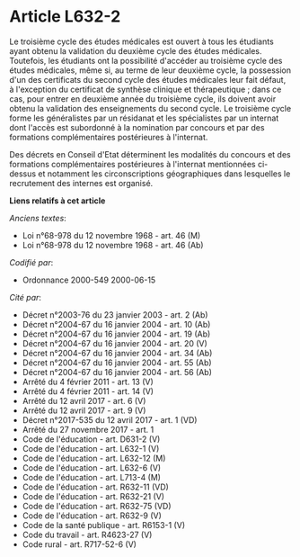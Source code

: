 # Article L632-2

Le troisième cycle des études médicales est ouvert à tous les étudiants ayant obtenu la validation du deuxième cycle des
études médicales. Toutefois, les étudiants ont la possibilité d'accéder au troisième cycle des études médicales, même si, au
terme de leur deuxième cycle, la possession d'un des certificats du second cycle des études médicales leur fait défaut, à
l'exception du certificat de synthèse clinique et thérapeutique ; dans ce cas, pour entrer en deuxième année du troisième
cycle, ils doivent avoir obtenu la validation des enseignements du second cycle. Le troisième cycle forme les généralistes
par un résidanat et les spécialistes par un internat dont l'accès est subordonné à la nomination par concours et par des
formations complémentaires postérieures à l'internat.

Des décrets en Conseil d'Etat déterminent les modalités du concours et des formations complémentaires postérieures à
l'internat mentionnées ci-dessus et notamment les circonscriptions géographiques dans lesquelles le recrutement des internes
est organisé.

**Liens relatifs à cet article**

_Anciens textes_:

  - Loi n°68-978 du 12 novembre 1968 - art. 46 (M)
  - Loi n°68-978 du 12 novembre 1968 - art. 46 (Ab)

_Codifié par_:

  - Ordonnance 2000-549 2000-06-15

_Cité par_:

  - Décret n°2003-76 du 23 janvier 2003 - art. 2 (Ab)
  - Décret n°2004-67 du 16 janvier 2004 - art. 10 (Ab)
  - Décret n°2004-67 du 16 janvier 2004 - art. 19 (Ab)
  - Décret n°2004-67 du 16 janvier 2004 - art. 20 (V)
  - Décret n°2004-67 du 16 janvier 2004 - art. 34 (Ab)
  - Décret n°2004-67 du 16 janvier 2004 - art. 55 (Ab)
  - Décret n°2004-67 du 16 janvier 2004 - art. 56 (Ab)
  - Arrêté du 4 février 2011 - art. 13 (V)
  - Arrêté du 4 février 2011 - art. 14 (V)
  - Arrêté du 12 avril 2017 - art. 6 (V)
  - Arrêté du 12 avril 2017 - art. 9 (V)
  - Décret n°2017-535 du 12 avril 2017 - art. 1 (VD)
  - Arrêté du 27 novembre 2017 - art. 1
  - Code de l'éducation - art. D631-2 (V)
  - Code de l'éducation - art. L632-1 (V)
  - Code de l'éducation - art. L632-12 (M)
  - Code de l'éducation - art. L632-6 (V)
  - Code de l'éducation - art. L713-4 (M)
  - Code de l'éducation - art. R632-11 (VD)
  - Code de l'éducation - art. R632-21 (V)
  - Code de l'éducation - art. R632-75 (VD)
  - Code de l'éducation - art. R632-9 (V)
  - Code de la santé publique - art. R6153-1 (V)
  - Code du travail - art. R4623-27 (V)
  - Code rural - art. R717-52-6 (V)
